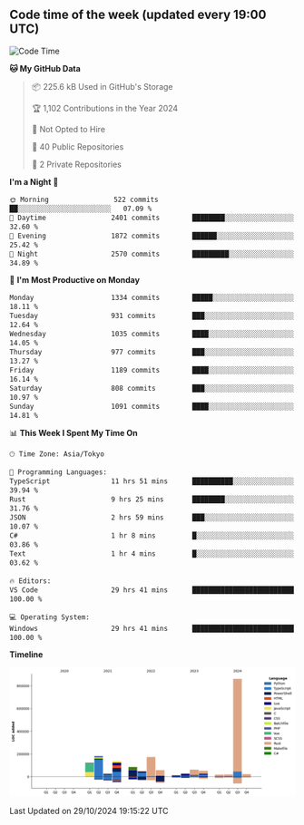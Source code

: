 ## Code time of the week (updated every 19:00 UTC)

<!--START_SECTION:waka-->
![Code Time](http://img.shields.io/badge/Code%20Time-3%2C829%20hrs%2040%20mins-blue)

**🐱 My GitHub Data** 

> 📦 225.6 kB Used in GitHub's Storage 
 > 
> 🏆 1,102 Contributions in the Year 2024
 > 
> 🚫 Not Opted to Hire
 > 
> 📜 40 Public Repositories 
 > 
> 🔑 2 Private Repositories 
 > 
**I'm a Night 🦉** 

```text
🌞 Morning                522 commits         ██░░░░░░░░░░░░░░░░░░░░░░░   07.09 % 
🌆 Daytime                2401 commits        ████████░░░░░░░░░░░░░░░░░   32.60 % 
🌃 Evening                1872 commits        ██████░░░░░░░░░░░░░░░░░░░   25.42 % 
🌙 Night                  2570 commits        █████████░░░░░░░░░░░░░░░░   34.89 % 
```
📅 **I'm Most Productive on Monday** 

```text
Monday                   1334 commits        █████░░░░░░░░░░░░░░░░░░░░   18.11 % 
Tuesday                  931 commits         ███░░░░░░░░░░░░░░░░░░░░░░   12.64 % 
Wednesday                1035 commits        ████░░░░░░░░░░░░░░░░░░░░░   14.05 % 
Thursday                 977 commits         ███░░░░░░░░░░░░░░░░░░░░░░   13.27 % 
Friday                   1189 commits        ████░░░░░░░░░░░░░░░░░░░░░   16.14 % 
Saturday                 808 commits         ███░░░░░░░░░░░░░░░░░░░░░░   10.97 % 
Sunday                   1091 commits        ████░░░░░░░░░░░░░░░░░░░░░   14.81 % 
```


📊 **This Week I Spent My Time On** 

```text
🕑︎ Time Zone: Asia/Tokyo

💬 Programming Languages: 
TypeScript               11 hrs 51 mins      ██████████░░░░░░░░░░░░░░░   39.94 % 
Rust                     9 hrs 25 mins       ████████░░░░░░░░░░░░░░░░░   31.76 % 
JSON                     2 hrs 59 mins       ███░░░░░░░░░░░░░░░░░░░░░░   10.07 % 
C#                       1 hr 8 mins         █░░░░░░░░░░░░░░░░░░░░░░░░   03.86 % 
Text                     1 hr 4 mins         █░░░░░░░░░░░░░░░░░░░░░░░░   03.62 % 

🔥 Editors: 
VS Code                  29 hrs 41 mins      █████████████████████████   100.00 % 

💻 Operating System: 
Windows                  29 hrs 41 mins      █████████████████████████   100.00 % 
```

**Timeline**

![Lines of Code chart](https://raw.githubusercontent.com/SARDONYX-sard/SARDONYX-sard/main/assets/bar_graph.png)


 Last Updated on 29/10/2024 19:15:22 UTC
<!--END_SECTION:waka-->